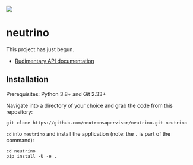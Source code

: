 [![](https://github.com/neutronsupervisor/neutrino/actions/workflows/main.yml/badge.svg?branch=master)](https://github.com/neutronsupervisor/neutrino/actions/workflows/main.yml)

# neutrino

This project has just begun.

* [Rudimentary API documentation](https://neutronsupervisor.github.io/neutrino/)

## Installation

Prerequisites: Python 3.8+ and Git 2.33+

Navigate into a directory of your choice and grab the code from this repository:

    git clone https://github.com/neutronsupervisor/neutrino.git neutrino

`cd` into `neutrino` and install the application (note: the `.` is part of the command):

    cd neutrino
    pip install -U -e .